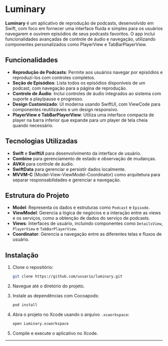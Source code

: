 # Luminary

**Luminary** é um aplicativo de reprodução de podcasts, desenvolvido em Swift, com foco em fornecer uma interface fluida e simples para os usuários navegarem e ouvirem episódios de seus podcasts favoritos. O app inclui funcionalidades avançadas de controle de áudio e navegação, utilizando componentes personalizados como PlayerView e TabBarPlayerView.

## Funcionalidades

- **Reprodução de Podcasts**: Permite aos usuários navegar por episódios e reproduzi-los com controles completos.
- **Seção de Episódios**: Lista todos os episódios disponíveis de um podcast, com navegação para a página de reprodução.
- **Controle de Áudio**: Inclui controles de áudio integrados ao sistema com suporte a play/pause e progresso.
- **Design Customizado**: UI moderna usando SwiftUI, com ViewCode para componentes reutilizáveis e um design responsivo.
- **PlayerView e TabBarPlayerView**: Utiliza uma interface compacta de player na barra inferior que expande para um player de tela cheia quando necessário.

## Tecnologias Utilizadas

- **Swift** e **SwiftUI** para desenvolvimento da interface de usuário.
- **Combine** para gerenciamento de estado e observação de mudanças.
- **AVKit** para controle de áudio.
- **SwiftData** para gerenciar e persistir dados localmente.
- **MVVM-C** (Model-View-ViewModel-Coordinator) como arquitetura para separar responsabilidades e gerenciar a navegação.

## Estrutura do Projeto

- **Model**: Representa os dados e estruturas como `Podcast` e `Episode`.
- **ViewModel**: Gerencia a lógica de negócios e a interação entre as views e os serviços, como a obtenção de dados do serviço de podcasts.
- **Views**: Interfaces de usuário, incluindo componentes como `DetailsView`, `PlayerView` e `TabBarPlayerView`.
- **Coordinator**: Gerencia a navegação entre as diferentes telas e fluxos de usuário.

## Instalação

1. Clone o repositório:
    ```bash
   git clone https://github.com/usuario/luminary.git
    ```

2. Navegue até o diretório do projeto.
   

3. Instale as dependências com Cocoapods:
    ```bash
    pod install
    ```

4. Abra o projeto no Xcode usando o arquivo `.xcworkspace`:
    ```bash
    open Luminary.xcworkspace
    ```

5. Compile e execute o aplicativo no Xcode.

---

